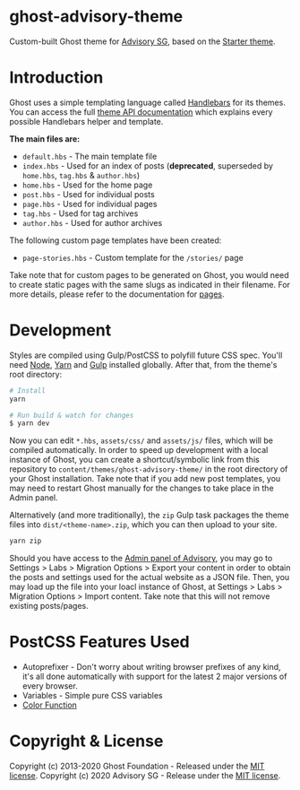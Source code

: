 # ghost-advisory-theme

Custom-built Ghost theme for [Advisory SG](https://advisory.sg), based on the [Starter theme](https://github.com/TryGhost/Starter).

# Introduction

Ghost uses a simple templating language called [Handlebars](http://handlebarsjs.com/) for its themes. You can access the full [theme API documentation](https://themes.ghost.org) which explains every possible Handlebars helper and template.

**The main files are:**

- `default.hbs` - The main template file
- `index.hbs` - Used for an index of posts (**deprecated**, superseded by `home.hbs`, `tag.hbs` & `author.hbs`)
- `home.hbs` - Used for the home page
- `post.hbs` - Used for individual posts
- `page.hbs` - Used for individual pages
- `tag.hbs` - Used for tag archives
- `author.hbs` - Used for author archives

The following custom page templates have been created:

- `page-stories.hbs` - Custom template for the `/stories/` page

Take note that for custom pages to be generated on Ghost, you would need to create static pages with the same slugs as indicated in their filename. For more details, please refer to the documentation for [pages](https://ghost.org/docs/api/v3/handlebars-themes/context/page/).

# Development

Styles are compiled using Gulp/PostCSS to polyfill future CSS spec. You'll need [Node](https://nodejs.org/), [Yarn](https://yarnpkg.com/) and [Gulp](https://gulpjs.com) installed globally. After that, from the theme's root directory:

```bash
# Install
yarn

# Run build & watch for changes
$ yarn dev
```

Now you can edit `*.hbs`, `assets/css/` and `assets/js/` files, which will be compiled automatically. In order to speed up development with a local instance of Ghost, you can create a shortcut/symbolic link from this repository to `content/themes/ghost-advisory-theme/` in the root directory of your Ghost installation. Take note that if you add new post templates, you may need to restart Ghost manually for the changes to take place in the Admin panel.

Alternatively (and more traditionally), the `zip` Gulp task packages the theme files into `dist/<theme-name>.zip`, which you can then upload to your site.

```bash
yarn zip
```

Should you have access to the [Admin panel of Advisory](https://beta.advisory.sg/ghost/), you may go to Settings > Labs > Migration Options > Export your content in order to obtain the posts and settings used for the actual website as a JSON file. Then, you may load up the file into your loacl instance of Ghost, at Settings > Labs > Migration Options > Import content. Take note that this will not remove existing posts/pages.

# PostCSS Features Used

- Autoprefixer - Don't worry about writing browser prefixes of any kind, it's all done automatically with support for the latest 2 major versions of every browser.
- Variables - Simple pure CSS variables
- [Color Function](https://github.com/postcss/postcss-color-function)

# Copyright & License

Copyright (c) 2013-2020 Ghost Foundation - Released under the [MIT license](LICENSE).
Copyright (c) 2020 Advisory SG - Release under the [MIT license](LICENSE).
